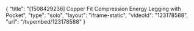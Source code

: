 {
    "title": "[1508429236] Copper Fit Compression Energy Legging with Pocket",
    "type": "solo",
    "layout": "iframe-static",
    "videoId": "123178588",
    "url": "\/tvpembed\/123178588"
}